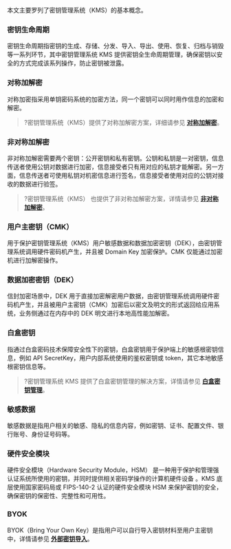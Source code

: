 
本文主要罗列了密钥管理系统（KMS）的基本概念。

### 密钥生命周期
密钥生命周期指密钥的生成、存储、分发、导入、导出、使用、恢复、归档与销毁等一系列环节，其中密钥管理系统 KMS 提供密钥全生命周期管理，确保密钥以安全的方式完成该系列操作，防止密钥被泄露。

### 对称加解密

对称加密指采用单钥密码系统的加密方法，同一个密钥可以同时用作信息的加密和解密。
>?密钥管理系统（KMS）提供了对称加解密方案，详细请参见 [**对称加解密**](https://cloud.tencent.com/document/product/573/8790)。

### 非对称加解密
非对称加解密需要两个密钥：公开密钥和私有密钥。公钥和私钥是一对密钥，信息传送者使用公钥对数据进行加密，信息接受者只有用对应的私钥才能解密。另一方面，信息传送者可使用私钥对机密信息进行签名，信息接受者使用对应的公钥对接收的数据进行验签。
>?密钥管理系统（KMS） 也提供了非对称加解密方案，详情请参见 [**非对称加解密**](https://cloud.tencent.com/document/product/573/42116)。

### 用户主密钥（CMK）
用于保护密钥管理系统（KMS）用户敏感数据和数据加密密钥（DEK），由密钥管理系统调用硬件密码机产生，并且被 Domain Key 加密保护。CMK 仅能通过加密机进行加解密操作。

### 数据加密密钥（DEK）
信封加密场景中，DEK 用于直接加密解密用户数据，由密钥管理系统调用硬件密码机产生，并且被用户主密钥（CMK）加密后以密文及明文的形式返回给应用系统，业务侧通过在内存中的 DEK 明文进行本地高性能加解密。

### 白盒密钥
指通过白盒密码技术保障安全性下的密钥，白盒密钥用于保护端上的敏感根密钥信息，例如 API SecretKey，用户内部系统使用的鉴权密钥或 token，其它本地敏感根密钥信息等。
>?密钥管理系统 KMS 提供了白盒密钥管理的解决方案，详情请参见 [**白盒密钥管理**](https://cloud.tencent.com/document/product/573/43178)。

### 敏感数据
敏感数据是指用户相关的敏感、隐私的信息内容，例如密钥、证书、配置文件、银行账号、身份证号码等。

### 硬件安全模块
硬件安全模块（Hardware Security Module，HSM）  是一种用于保护和管理强认证系统所使用的密钥，并同时提供相关密码学操作的计算机硬件设备 。KMS 底层使用国家密码局或 FIPS-140-2 认证的硬件安全模块 HSM 来保护密钥的安全，确保密钥的保密性、完整性和可用性。 


### BYOK
BYOK（Bring Your Own Key）是指用户可以自行导入密钥材料至用户主密钥中，详情请参见 [**外部密钥导入**](https://cloud.tencent.com/document/product/573/38494)。
